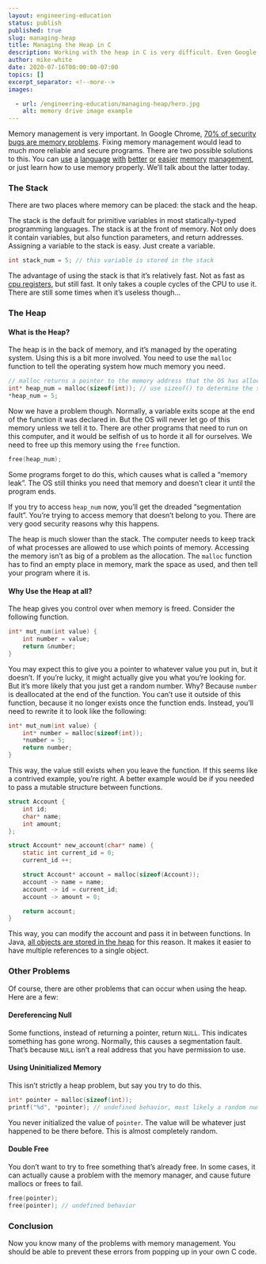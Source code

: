 ```yaml
---
layout: engineering-education
status: publish
published: true
slug: managing-heap
title: Managing the Heap in C
description: Working with the heap in C is very difficult. Even Google struggles with it. But it's very important to not have memory issues in your code.
author: mike-white
date: 2020-07-16T00:00:00-07:00
topics: []
excerpt_separator: <!--more-->
images:

  - url: /engineering-education/managing-heap/hero.jpg
    alt: memory drive image example
---
```

Memory management is very important. In Google Chrome, [70% of security bugs are memory problems](https://zdnet.com/article/chrom-70-of-all-security-bugs-are-memory-safety-issues/). Fixing memory management would lead to much more reliable and secure programs. There are two possible solutions to this. You can [use](https://www.java.com/) [a](https://www.haskell.com/) [language](https://www.python.org/) [with](https://nim-lang.org/) [better](https://www.rust-lang.org/) [or](https://en.wikipedia.org/wiki/Pony) [easier](https://docs.microsoft.com/en-us/dotnet/csharp/) [memory](https://ziglang.org/) [management](https://www.javascript.com/), or just learn how to use memory properly. We’ll talk about the latter today.
<!--more-->

### The Stack
There are two places where memory can be placed: the stack and the heap.

The stack is the default for primitive variables in most statically-typed programming languages. The stack is at the front of memory. Not only does it contain variables, but also function parameters, and return addresses. Assigning a variable to the stack is easy. Just create a variable.

```c
int stack_num = 5; // this variable is stored in the stack
```

The advantage of using the stack is that it’s relatively fast. Not as fast as [cpu registers](https://www.section.io/engineering-education/assembly-part-1/#registers), but still fast. It only takes a couple cycles of the CPU to use it. There are still some times when it’s useless though…

### The Heap

#### What is the Heap?
The heap is in the back of memory, and it’s managed by the operating system. Using this is a bit more involved. You need to use the `malloc` function to tell the operating system how much memory you need.

```c
// malloc returns a pointer to the memory address that the OS has allocated to your program
int* heap_num = malloc(sizeof(int)); // use sizeof() to determine the size of a value
*heap_num = 5;
```

Now we have a problem though. Normally, a variable exits scope at the end of the function it was declared in. But the OS will never let go of this memory unless we tell it to. There are other programs that need to run on this computer, and it would be selfish of us to horde it all for ourselves. We need to free up this memory using the `free` function.

```c
free(heap_num);
```

Some programs forget to do this, which causes what is called a “memory leak”. The OS still thinks you need that memory and doesn’t clear it until the program ends.

If you try to access `heap_num` now, you’ll get the dreaded “segmentation fault”. You’re trying to access memory that doesn’t belong to you. There are very good security reasons why this happens.

The heap is much slower than the stack. The computer needs to keep track of what processes are allowed to use which points of memory. Accessing the memory isn’t as big of a problem as the allocation. The `malloc` function has to find an empty place in memory, mark the space as used, and then tell your program where it is.

#### Why Use the Heap at all?
The heap gives you control over when memory is freed. Consider the following function.

```c
int* mut_num(int value) {
    int number = value;
    return &number;
}
```

You may expect this to give you a pointer to whatever value you put in, but it doesn’t. If you’re lucky, it might actually give you what you’re looking for. But it’s more likely that you just get a random number. Why? Because `number` is deallocated at the end of the function. You can’t use it outside of this function, because it no longer exists once the function ends. Instead, you’ll need to rewrite it to look like the following:

```c
int* mut_num(int value) {
    int* number = malloc(sizeof(int));
    *number = 5;
    return number;
}
```

This way, the value still exists when you leave the function. If this seems like a contrived example, you’re right. A better example would be if you needed to pass a mutable structure between functions.

```c
struct Account {
    int id;
    char* name;
    int amount;
};

struct Account* new_account(char* name) {
    static int current_id = 0;
    current_id ++;

    struct Account* account = malloc(sizeof(Account));
    account -> name = name;
    account -> id = current_id;
    account -> amount = 0;

    return account;
}
```

This way, you can modify the account and pass it in between functions. In Java, [all objects are stored in the heap](https://www.baeldung.com/java-stack-heap) for this reason. It makes it easier to have multiple references to a single object.

### Other Problems
Of course, there are other problems that can occur when using the heap. Here are a few:

#### Dereferencing Null
Some functions, instead of returning a pointer, return `NULL`. This indicates something has gone wrong. Normally, this causes a segmentation fault. That’s because `NULL` isn’t a real address that you have permission to use.

#### Using Uninitialized Memory
This isn’t strictly a heap problem, but say you try to do this.

```c
int* pointer = malloc(sizeof(int));
printf("%d", *pointer); // undefined behavior, most likely a random number
```

You never initialized the value of `pointer`. The value will be whatever just happened to be there before. This is almost completely random.

#### Double Free
You don’t want to try to free something that’s already free. In some cases, it can actually cause a problem with the memory manager, and cause future mallocs or frees to fail.

```c
free(pointer);
free(pointer); // undefined behavior
```

### Conclusion
Now you know many of the problems with memory management. You should be able to prevent these errors from popping up in your own C code.
